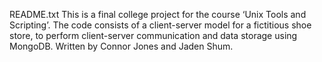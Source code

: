 README.txt
This is a final college project for the course ‘Unix Tools and Scripting’. The code consists of a client-server model for a fictitious shoe store, to perform client-server communication and data storage using MongoDB. Written by Connor Jones and Jaden Shum.